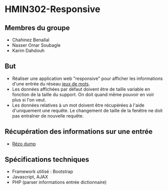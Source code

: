 # HMIN302-Responsive

## Membres du groupe
- Chahinez Benallal
- Nasser Omar Soubagle
- Karim Dahdouh

## But
- Réaliser une application web "responsive" pour afficher les informations d'une entrée du réseau [jeux de mots](http://www.jeuxdemots.org/).
- Les données affichées par défaut doivent être de taille variable en fonction de la taille du support. On doit quand même pouvoir en voir plus si l'on veut.
- Les données relatives à un mot doivent être récupérées à l'aide d'uniquement une requête. Le changement de taille de la fenêtre ne doit pas entraîner de nouvelle requête.

## Récupération des informations sur une entrée
- [Rézo dump](http://www.jeuxdemots.org/rezo-dump.php)

## Spécifications techniques
- Framework utilisé : Bootstrap
- Javascript, AJAX
- PHP (parser informations entrée dictionnaire)
